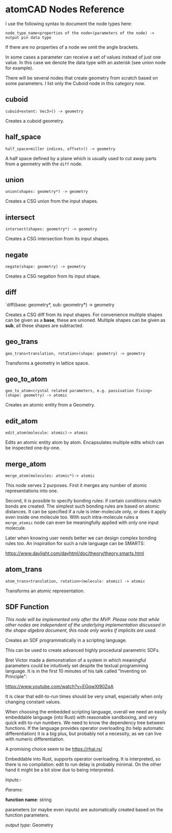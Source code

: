 # atomCAD Nodes Reference 

I use the following syntax to document the node types here:

`node_type_name<properties of the node>(parameters of the node) -> output pin data type`

If there are no properties of a node we omit the angle brackets.

In some cases a parameter can receive a set of values instead of just one value. In this case we denote the data type with an asterisk (see union node for example).   

There will be several nodes that create geometry from scratch based on some parameters. I list only the Cuboid node in this category now.

## cuboid

`cuboid<extent: Vec3>() -> geometry`

Creates a cuboid geometry.

## half_space

`half_space<miller indices, offset>() -> geometry`

A half space defined by a plane which is usually used to cut away parts from a geometry with the `diff` node.

## union

`union(shapes: geometry*) -> geometry`

Creates a CSG union from the input shapes.

## intersect

`intersect(shapes: geometry*) -> geometry`

Creates a CSG intersection from its input shapes.

## negate

`negate(shape: geometry) -> geometry`

Creates a CSG negation from its input shape.

## diff

`diff(base: geometry*, sub: geometry*) -> geometry

Creates a CSG diff from its input shapes. For convenience multiple shapes can be given as a **base**, these are unioned. Multiple shapes can be given as **sub**, all these shapes are subtracted. 

## geo_trans

`geo_trans<translation, rotation>(shape: geometry) -> geometry`

Transforms a geometry in lattice space.

## geo_to_atom

`geo_to_atom<crystal related parameters, e.g. passivation fixing>(shape: geometry) -> atomic`

Creates an atomic entity from a Geometry.

## edit_atom

`edit_atom(molecule: atomic)-> atomic`

Edits an atomic entity atom by atom. Encapsulates multiple edits which can be inspected one-by-one.

## merge_atom

`merge_atom(molecules: atomic*)-> atomic`

This node serves 2 purposes. First it merges any number of atomic representations into one.

Second, it is possible to specify bonding rules: if certain conditions match bonds are created. The simplest such bonding rules are based on atomic distances. It can be specified if a rule is inter-molecule only, or does it apply even inside one molecule too. With such intra-molecule rules a `merge_atomic` node can even be meaningfully applied with only one input molecule.

Later when knowing user needs better we can design complex bonding rules too. An inspiration for such a rule language can be SMARTS:

https://www.daylight.com/dayhtml/doc/theory/theory.smarts.html 

## atom_trans

`atom_trans<translation, rotation>(molecule: atomic) -> atomic`

Transforms an atomic representation.

## SDF Function

*This node will be implemented only after the MVP. Please note that while other nodes are independent of the underlying implementation discussed in the shape algebra document, this node only works if implicits are used.*

Creates an SDF programmatically in a scripting language.

This can be used to create advanced highly procedural parametric SDFs.

Bret Victor made a demonstration of a system in which meaningful parameters could be intuitively set despite the textual programming language. It is in the first 10 minutes of his talk called "Inventing on Principle":

https://www.youtube.com/watch?v=EGqwXt90ZqA

It is clear that edit-to-run times should be very small, especially when only changing constant values.

When choosing the embedded scripting language, overall we need an easily embeddable language (into Rust) with reasonable sandboxing, and very quick edit-to-run numbers. We need to know the dependency tree between functions. If the language provides operator overloading (to help automatic differentiation) it is a big plus, but probably not a necessity, as we can live with numeric differentiation.

A promising choice seem to be https://rhai.rs/

Embeddable into Rust, supports operator overloading. It is interpreted, so there is no compilation: edit to run delay is probably minimal. On the other hand it might be a bit slow due to being interpreted.

*Inputs:*-

*Params:*

**function name**: string

parameters (or maybe even inputs) are automatically created based on the function parameters.

*output type*: Geometry